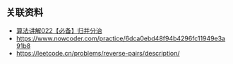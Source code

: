 ## 关联资料

- [算法讲解022【必备】归并分治](https://www.bilibili.com/video/BV1L14y1B7ef/)
- https://www.nowcoder.com/practice/6dca0ebd48f94b4296fc11949e3a91b8
- https://leetcode.cn/problems/reverse-pairs/description/